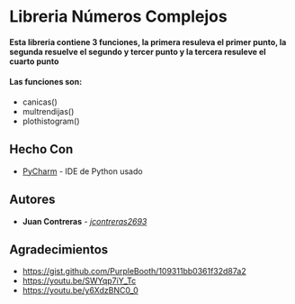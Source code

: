 # Libreria Números Complejos
#### Esta libreria contiene 3 funciones, la primera resuleva el primer punto, la segunda resuelve el segundo y tercer punto y la tercera resuleve el cuarto punto
#### Las funciones son:
- canicas()
- multrendijas()
- plothistogram()
## Hecho Con
- [PyCharm](https://www.jetbrains.com/es-es/pycharm/) - IDE de Python usado
## Autores
- **Juan Contreras** - [*jcontreras2693*](https://github.com/jcontreras2693)
## Agradecimientos
- <https://gist.github.com/PurpleBooth/109311bb0361f32d87a2>
- <https://youtu.be/SWYqp7iY_Tc>
- <https://youtu.be/y6XdzBNC0_0>